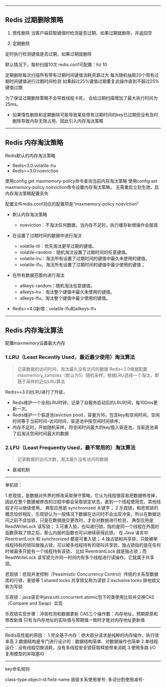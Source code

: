 



---


## Redis 过期删除策略

1. 惰性删除
当客户端获取键值时检测是否过期，如果过期就删除，并返回空


2. 定期删除

定时执行检测键值是否过期，如果过期就删除

默认情况下，每秒扫描10次
redis.conf可配置：hz 10

定期删除每次扫描所有带有过期时间键值消耗资源过大
每次随机抽取20个带有过期时间键值进行过期时间检测
如果超过25%键值过期重复此操作直到不超过25%键值过期

为了保证过期删除策略不会导致线程卡死，
会给过期扫描增加了最大执行时间为25ms。


- 如果惰性删除和定期删除可能导致某些带有过期时间的key已过期但没有及时删除导致内存无效占用，因此引入内存淘汰策略


---
## Redis 内存淘汰策略

Redis默认的内存淘汰策略
- Redis<3.0:volatile-lru
- Redis>=3.0:noeviction


使用config get maxmemory-policy命令查询当前内存淘汰策略
使用config set maxmemory-policy noeviction命令设置内存淘汰策略，
无需重启立刻生效，启内存淘汰策略配置丢失

配置文件redis.conf对应的配置项是“maxmemory-policy noeviction”

- 默认内存淘汰策略
    - noeviction：不淘汰任何数据，当内存不足时，执行缓存新增操作会报错
- 在设置了过期时间的数据中进行淘汰
    - volatile-ttl：优先淘汰更早过期的键值。
    - volatile-random：随机淘汰设置了过期时间的任意键值。
    - volatile-lru：淘汰所有设置了过期时间的键值中最久未使用的键值。
    - volatile-lfu，淘汰所有设置了过期时间的键值中最少使用的键值；

- 在所有数据范围内进行淘汰
    - allkeys-random：随机淘汰任意键值。
    - allkeys-lru：淘汰整个键值中最久未使用的键值。
    - allkeys-lfu，淘汰整个键值中最少使用的键值。

- Redis>=4.0新增：volatile-lfu和allkeys-lfu
---
## Redis 内存淘汰算法

配置maxmemory设置最大内存

### 1.LRU（Least Recently Used，最近最少使用）淘汰算法
> 记录数据的访问时间，淘汰最久没有访问的数据
Redis<3.0根据配置maxmemory_samples（默认为5）随机采样，根据LRU选择一个淘汰，即基于采样的近似LRU算法

Redis>=3.0对LRU进行了升级，
- Redis维护一个全局LRU时钟，记录了自服务启动后的LRU时间，每100ms更新一次。
- Redis维护一个驱逐池(eviction pool)，容量为16，包含key和空闲时间，空闲时间等于当前时间-访问时间，驱逐池中按空闲时间排序，
- 内存不足时，开始随机采样，将空闲时间最大的key插入驱逐池，当驱逐池满了后淘汰空闲时间最大的数据

### 2.LFU（Least Frequently Used，最不常用的）淘汰算法
> 记录数据的访问次数，淘汰最久没有访问的数据

- 衰减机制
---

单机锁：

1.悲观锁，是数据对外界的修改采取保守策略，它认为线程很容易把数据修改掉，因此在整个数据被修改的过程中都会采取锁定状态，直到一个线程使用完，其他线程才可以继续使用，
    典型应用是 synchronized 关键字；
2.乐观锁，和悲观锁的概念恰好相反，乐观锁认为一般情况下数据在访问时不会出现冲突，所以在数据访问之前不会加锁，只是在数据提交更改时，才会对数据进行检测，
    典型应用是 ReadWriteLock 读写锁；
3.可重入锁，也叫递归锁，指的是同一个线程在外面的函数获取了锁之后，那么内层的函数也可以继续获得此锁，
    在 Java 语言中 ReentrantLock 和 synchronized 都是可重入锁；
4.独占锁和共享锁，只能被单线程持有的锁叫做独占锁，可以被多线程持有的锁叫共享锁，独占锁指的是在任何时候最多只能有一个线程持有该锁，
    比如 ReentrantLock 就是独占锁；而 ReadWriteLock 读写锁允许同一时间内有多个线程进行读操作，它就属于共享锁。


悲观锁：悲观并发控制（Pessimistic Concurrency Control）传统的关系型数据库的行锁，表锁等
1.shared locks      共享锁又称为读锁
2.exclusive locks   排他锁又称为写锁

乐观锁：java语言中java.util.concurrent.atomic包下的类使用比较并交换CAS（Compare and Swap）实现

乐观锁实现步骤：冲突检测和数据更新
CAS三个操作数：内存地址，预期原原和修改新值
只有当内存地址的实际值与预期值一致时才能对内存地址更新值



---




Redis高性能的原因：
1.完全基于内存：绝大部分请求是纯粹的内存操作，执行效率高
2.数据结构是专门进行设计的：数据结构简单、对数据操作也简单
2.单线程运行：没有线程切换消耗，没有多线程安全锁获取释放带来消耗
3.使用多路 I/O 复用模型的非阻塞IO

---

key命名规则

class-type:object-id:field-name
层级关系使用冒号:
多词分割使用减号-


